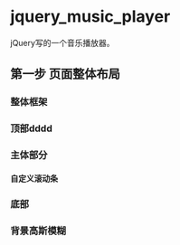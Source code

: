 # jquery_music_player

jQuery写的一个音乐播放器。

## 第一步 页面整体布局

### 整体框架

### 顶部dddd

### 主体部分

#### 自定义滚动条

### 底部

### 背景高斯模糊
